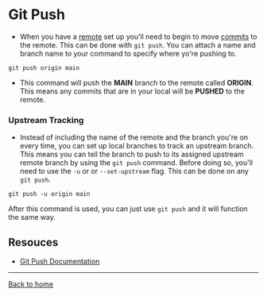 # Git Push
- When you have a [remote](./remote.md) set up you'll need to begin to move [commits](./commit.md) to the remote. This can be done with `git push`.
You can attach a name and branch name to your command to specify where yo're pushing to.
```
git push origin main
```
- This command will push the **MAIN** branch to the remote called **ORIGIN**. This means any commits that are in your local will be **PUSHED** to the remote.
### Upstream Tracking
- Instead of including the name of the remote and the branch you're on every time, you can set up local branches to track an upstream branch. This means you can tell the branch to push to its assigned upstream remote branch by using the `git push` command. 
Before doing so, you'll need to use the `-u` or or `--set-upstream` flag. This can be done on any `git push`.
```
git push -u origin main
```
After this command is used, you can just use `git push` and it will function the same way.
## Resouces
- [Git Push Documentation](https://git-scm.com/docs/git-push)
---
[Back to home](../readme.md)